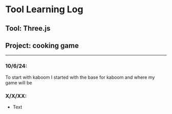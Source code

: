 # Tool Learning Log

## Tool: **Three.js**

## Project: **cooking game**

---

### 10/6/24:
To start with kaboom I started with the base for kaboom and where my game will be


### X/X/XX:
* Text


<!-- 
* Links you used today (websites, videos, etc)
* Things you tried, progress you made, etc
* Challenges, a-ha moments, etc
* Questions you still have
* What you're going to try next
-->
